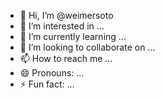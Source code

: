 - 👋 Hi, I’m @weimersoto
- 👀 I’m interested in ...
- 🌱 I’m currently learning ...
- 💞️ I’m looking to collaborate on ...
- 📫 How to reach me ...
- 😄 Pronouns: ...
- ⚡ Fun fact: ...

<!---
weimersoto/weimersoto is a ✨ special ✨ repository because its `README.md` (this file) appears on your GitHub profile.
You can click the Preview link to take a look at your changes.
--->
